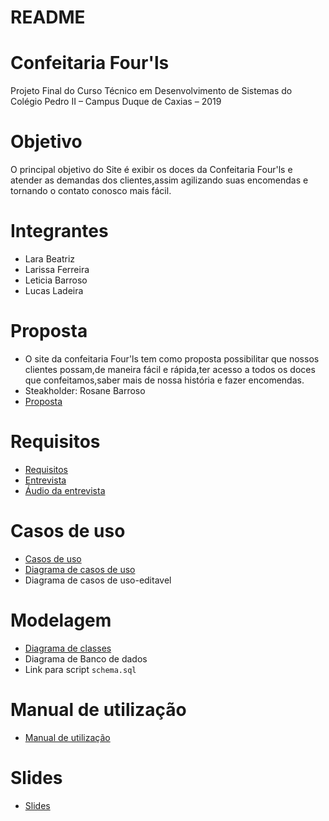 # README

# Confeitaria Four'ls
 Projeto Final do Curso Técnico em Desenvolvimento de Sistemas do Colégio Pedro II – Campus Duque de Caxias – 2019

 # Objetivo
 O principal objetivo do Site é exibir os doces da Confeitaria
 Four'ls e atender as demandas dos clientes,assim agilizando suas encomendas e tornando o contato conosco mais fácil.

# Integrantes 

+ Lara Beatriz 
+ Larissa Ferreira
+ Leticia Barroso
+ Lucas Ladeira 

# Proposta

 + O site da confeitaria Four'ls tem como proposta possibilitar que nossos clientes possam,de maneira fácil e rápida,ter acesso a todos os doces que confeitamos,saber mais de nossa história e fazer encomendas.
 + Steakholder: Rosane Barroso 
 + [Proposta](proposta.md)

 # Requisitos

 + [Requisitos](Requisitos.md)
 + [Entrevista](entrevista.md)
 + [Áudio da entrevista](Entrevista.mp4)

 # Casos de uso 

 +  [Casos de uso](https://github.com/cp2-dc-info-projeto-final/confeitaria-four-ls/blob/master/documenta%C3%A7%C3%A3o/casosDeUso.md)
 +  [ Diagrama de casos de uso](https://github.com/cp2-dc-info-projeto-final/confeitaria-four-ls/blob/master/documenta%C3%A7%C3%A3o/Diagrama%20de%20casos%20de%20uso.png)
 + Diagrama de casos de uso-editavel

 # Modelagem
 + [Diagrama de classes](https://github.com/cp2-dc-info-projeto-final/confeitaria-four-ls/blob/master/documenta%C3%A7%C3%A3o/Diagrama%20de%20classes.png)
 + Diagrama de Banco de dados
 + Link para script `schema.sql`

# Manual de utilização
 + [Manual de utilização](Manual.md)  
 
 # Slides

 + [Slides](https://github.com/cp2-dc-info-projeto-final/confeitaria-four-ls/blob/master/documenta%C3%A7%C3%A3o/Slides.pdf)
